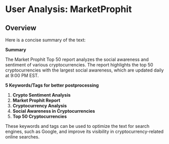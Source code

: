 # User Analysis: MarketProphit

## Overview

Here is a concise summary of the text:

**Summary**

The Market Prophit Top 50 report analyzes the social awareness and sentiment of various cryptocurrencies. The report highlights the top 50 cryptocurrencies with the largest social awareness, which are updated daily at 9:00 PM EST.

**5 Keywords/Tags for better postprocessing**

1. **Crypto Sentiment Analysis**
2. **Market Prophit Report**
3. **Cryptocurrency Analysis**
4. **Social Awareness in Cryptocurrencies**
5. **Top 50 Cryptocurrencies**

These keywords and tags can be used to optimize the text for search engines, such as Google, and improve its visibility in cryptocurrency-related online searches.